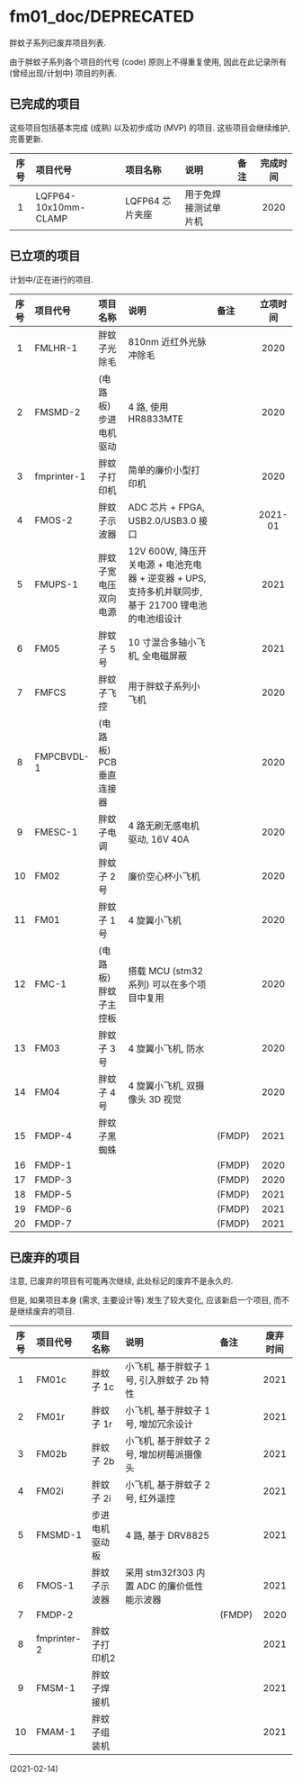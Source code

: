 # fm01_doc/DEPRECATED

胖蚊子系列已废弃项目列表.

由于胖蚊子系列各个项目的代号 (code) 原则上不得重复使用, 因此在此记录所有 (曾经出现/计划中) 项目的列表.


## 已完成的项目

这些项目包括基本完成 (成熟) 以及初步成功 (MVP) 的项目.
这些项目会继续维护, 完善更新.

| 序号 | 项目代号 | 项目名称 | 说明 | 备注 | 完成时间 |
| :--: | :------ | :------ | :--- | :-- | :------: |
| 1 | LQFP64-10x10mm-CLAMP | LQFP64 芯片夹座 | 用于免焊接测试单片机 | | 2020 |


## 已立项的项目

计划中/正在进行的项目.

| 序号 | 项目代号 | 项目名称 | 说明 | 备注 | 立项时间 |
| :--: | :------ | :------ | :--- | :-- | :------: |
| 1 | FMLHR-1 | 胖蚊子光除毛 | 810nm 近红外光脉冲除毛 | | 2020 |
| 2 | FMSMD-2 | (电路板) 步进电机驱动 | 4 路, 使用 HR8833MTE | | 2020 |
| 3 | fmprinter-1 | 胖蚊子打印机 | 简单的廉价小型打印机 | | 2020 |
| 4 | FMOS-2 | 胖蚊子示波器 | ADC 芯片 + FPGA, USB2.0/USB3.0 接口 | | 2021-01 |
| 5 | FMUPS-1 | 胖蚊子宽电压双向电源 | 12V 600W, 降压开关电源 + 电池充电器 + 逆变器 + UPS, 支持多机并联同步, 基于 21700 锂电池的电池组设计 | | 2021 |
| 6 | FM05 | 胖蚊子 5 号 | 10 寸混合多轴小飞机, 全电磁屏蔽 | | 2021 |
| 7 | FMFCS | 胖蚊子飞控 | 用于胖蚊子系列小飞机 | | 2020 |
| 8 | FMPCBVDL-1 | (电路板) PCB 垂直连接器 | | | 2020 |
| 9 | FMESC-1 | 胖蚊子电调 | 4 路无刷无感电机驱动, 16V 40A | | 2020 |
| 10 | FM02 | 胖蚊子 2 号 | 廉价空心杯小飞机 | | 2020 |
| 11 | FM01 | 胖蚊子 1 号 | 4 旋翼小飞机 | | 2020 |
| 12 | FMC-1 | (电路板) 胖蚊子主控板 | 搭载 MCU (stm32 系列) 可以在多个项目中复用 | | 2020 |
| 13 | FM03 | 胖蚊子 3 号 | 4 旋翼小飞机, 防水 | | 2020 |
| 14 | FM04 | 胖蚊子 4 号 | 4 旋翼小飞机, 双摄像头 3D 视觉 | | 2020 |
| 15 | FMDP-4 | 胖蚊子黑蜘蛛 | | (FMDP) | 2021 |
| 16 | FMDP-1 | | | (FMDP) | 2020 |
| 17 | FMDP-3 | | | (FMDP) | 2020 |
| 18 | FMDP-5 | | | (FMDP) | 2021 |
| 19 | FMDP-6 | | | (FMDP) | 2021 |
| 20 | FMDP-7 | | | (FMDP) | 2021 |

## 已废弃的项目

注意, 已废弃的项目有可能再次继续, 此处标记的废弃不是永久的.

但是, 如果项目本身 (需求, 主要设计等) 发生了较大变化, 应该新启一个项目, 而不是继续废弃的项目.

| 序号 | 项目代号 | 项目名称 | 说明 | 备注 | 废弃时间 |
| :--: | :------ | :------ | :--- | :-- | :------: |
| 1 | FM01c | 胖蚊子 1c | 小飞机, 基于胖蚊子 1 号, 引入胖蚊子 2b 特性 | | 2021 |
| 2 | FM01r | 胖蚊子 1r | 小飞机, 基于胖蚊子 1 号, 增加冗余设计 | | 2021 |
| 3 | FM02b | 胖蚊子 2b | 小飞机, 基于胖蚊子 2 号, 增加树莓派摄像头 | | 2021 |
| 4 | FM02i | 胖蚊子 2i | 小飞机, 基于胖蚊子 2 号, 红外遥控 | | 2021 |
| 5 | FMSMD-1 | 步进电机驱动板 | 4 路, 基于 DRV8825 | | 2021 |
| 6 | FMOS-1 | 胖蚊子示波器 | 采用 stm32f303 内置 ADC 的廉价低性能示波器 | | 2021 |
| 7 | FMDP-2 | | | (FMDP) | 2020 |
| 8 | fmprinter-2 | 胖蚊子打印机2 | | | 2021 |
| 9 | FMSM-1 | 胖蚊子焊接机 | | | 2021 |
| 10 | FMAM-1 | 胖蚊子组装机 | | | 2021 |


(2021-02-14)
